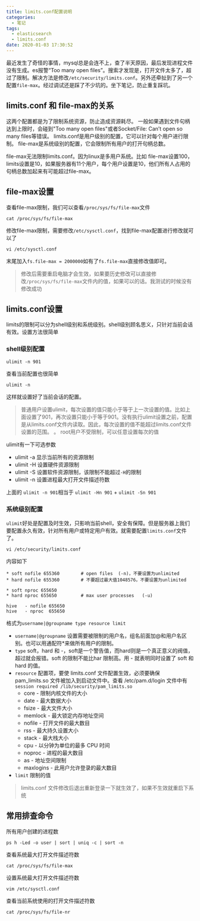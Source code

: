 ```yaml
---
title: limits.conf配置说明
categories:
  - 笔记
tags:
  - elasticsearch
  - limits.conf
date: 2020-01-03 17:30:52
---
```


最近发生了奇怪的事情，mysql总是会连不上，查了半天原因，最后发现进程文件没有生成。es报警“Too many open files”。搜索才发现是，打开文件太多了，超过了限制。解决方法是修改`/etc/security/limits.conf`。另外还牵扯到了另一个配置`file-max`。经过调试还是踩了不少坑的。坐下笔记，防止重复踩坑。

<!-- more -->

## limits.conf 和 file-max的关系
这两个配置都是为了限制系统资源，防止造成资源耗尽。
一般如果遇到文件句柄达到上限时，会碰到"Too many open files"或者Socket/File: Can’t open so many files等错误。
limits.conf是用户级别的配置，它可以针对每个用户进行限制。
file-max是系统级别的配置，它会限制所有用户的打开句柄总数。

file-max无法限制limits.conf。因为linux是多用户系统。比如 file-max设置100，limits设置是10，如果服务器有11个用户，每个用户设置是10，他们所有人占用的句柄总数加起来有可能超过file-max。

## file-max设置
查看file-max限制，我们可以查看`/proc/sys/fs/file-max`文件
```
cat /proc/sys/fs/file-max
```
修改file-max限制，需要修改`/etc/sysctl.conf`，找到file-max配置进行修改就可以了
```
vi /etc/sysctl.conf
```
末尾加入`fs.file-max = 2000000`如有了`fs.file-max`直接修改值即可。

> 修改后需要重启电脑才会生效，如果要历史修改可以直接修改`/proc/sys/fs/file-max`文件内的值，如果可以的话。我测试的时候没有修改成功

## limits.conf设置

limits的限制可以分为shell级别和系统级别。shell级别顾名思义，只针对当前会话有效。设置方法很简单
### shell级别配置
```
ulimit -n 901
```
查看当前配置也很简单
```
ulimit -n
```
这样就设置好了当前会话的配置。

> 普通用户设置ulimit，每次设置的值只能小于等于上一次设置的值。比如上面设置了901，再次设置只能小于等于901。没有执行ulimit设置之前，配置是从limits.conf文件内读取。因此，每次设置的值不能超过limits.conf文件设置的范围。
。
> root用户不受限制，可以任意设置每次的值

ulimit有一下可选参数

- ulimit -a   显示当前所有的资源限制
- ulimit -H    设置硬件资源限制
- ulimit -S    设置软件资源限制，该限制不能超过`-H`的限制
- ulimit -n    设置进程最大打开文件描述符数

上面的 `ulimit -n 901`相当于 `ulimit -Hn 901` + `ulimit -Sn 901`

### 系统级别配置
`ulimit`好处是配置及时生效，只影响当前shell，安全有保障。但是服务器上我们要配置永久有效，针对所有用户或特定用户有效。就需要配置`limits.conf`文件了。

```
vi /etc/security/limits.conf
```
内容如下
```
* soft nofile 655360        # open files  (-n)，不要设置为unlimited
* hard nofile 655360        # 不要超过最大值1048576，不要设置为unlimited

* soft nproc 655650
* hard nproc 655650         # max user processes   (-u)

hive   - nofile 655650
hive   - nproc  655650

```
格式为`username|@groupname type resource limit`
- `username|@groupname` 设置需要被限制的用户名，组名前面加@和用户名区别。也可以用通配符*来做所有用户的限制。
- `type` soft，hard 和 -，soft是一个警告值，而hard则是一个真正意义的阀值，超过就会报错。soft 的限制不能比har 限制高。用 - 就表明同时设置了 soft 和 hard 的值。
- `resource` 配置项，要使 limits.conf 文件配置生效，必须要确保 pam_limits.so 文件被加入到启动文件中。查看 /etc/pam.d/login 文件中有`session required /lib/security/pam_limits.so`
  - core - 限制内核文件的大小
  - date - 最大数据大小
  - fsize - 最大文件大小
  - memlock - 最大锁定内存地址空间
  - nofile - 打开文件的最大数目
  - rss - 最大持久设置大小
  - stack - 最大栈大小
  - cpu - 以分钟为单位的最多 CPU 时间
  - noproc - 进程的最大数目
  - as - 地址空间限制
  - maxlogins - 此用户允许登录的最大数目
- `limit` 限制的值

> limits.conf 文件修改后退出重新登录一下就生效了，如果不生效就重启下系统

## 常用排查命令
所有用户创建的进程数
```
ps h -Led -o user | sort | uniq -c | sort -n
```
查看系统最大打开文件描述符数
```
cat /proc/sys/fs/file-max
```
设置系统最大打开文件描述符数
```
vim /etc/sysctl.conf
```
查看当前系统使用的打开文件描述符数
```
cat /proc/sys/fs/file-nr
```